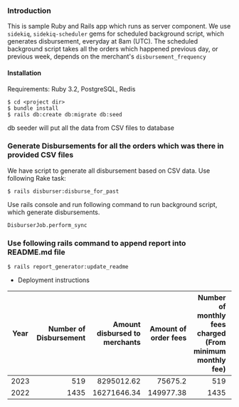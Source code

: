 ### Introduction
This is sample Ruby and Rails app which runs as server component. 
We use `sidekiq`, `sidekiq-scheduler` gems for scheduled background script, 
which generates disbursement, everyday at 8am (UTC).
The scheduled background script takes all the orders which happened previous day, or previous week,
depends on the merchant's `disbursement_frequency`


#### Installation
Requirements:  Ruby 3.2, PostgreSQL, Redis
```
$ cd <project dir>
$ bundle install
$ rails db:create db:migrate db:seed 
```
db seeder will put all the data from CSV files to database

### Generate Disbursements for all the orders which was there in provided CSV files
We have script to generate all disbursement based on CSV data. Use following Rake task:
```
$ rails disburser:disburse_for_past
```
Use rails console and run following command to run background script, which generate disbursements.
```shell
DisburserJob.perform_sync
```

### Use following rails command to append report into README.md file
```
$ rails report_generator:update_readme
```


* Deployment instructions


<!-- REPORT -->
| Year | Number of Disbursement | Amount disbursed to merchants | Amount of order fees | Number of monthly fees charged (From minimum monthly fee) | Amount of monthly fee charged (From minimum monthly fee) |
| :---: | ---: | ---: | ---: | ---: | ---: |
| 2023 | 519 | 8295012.62 | 75675.2 | 519 | 90.77 | 
| 2022 | 1435 | 16271646.34 | 149977.38 | 1435 | 181.08 | 

